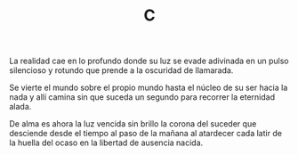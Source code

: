 ﻿---
title: C
categories:
- 111 sonetos
---

La realidad cae en lo profundo
donde su luz se evade adivinada
en un pulso silencioso y rotundo
que prende a la oscuridad de llamarada.

Se vierte el mundo sobre el propio mundo
hasta el núcleo de su ser hacia la nada
y allí camina sin que suceda un segundo
para recorrer la eternidad alada.

De alma es ahora la luz vencida
sin brillo la corona del suceder
que desciende desde el tiempo al paso
de la mañana al atardecer
cada latir de la huella del ocaso
en la libertad de ausencia nacida.